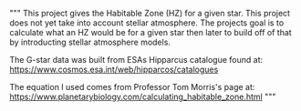"""
This project gives the Habitable Zone (HZ) for a given star. This project does not yet take into account stellar atmosphere. The projects goal is to calculate what an HZ would be for a given star then later to build off of that by introducting stellar atmosphere models.  

The G-star data was built from ESAs Hipparcus catalogue found at: https://www.cosmos.esa.int/web/hipparcos/catalogues

The equation I used comes from Professor Tom Morris's page at: https://www.planetarybiology.com/calculating_habitable_zone.html
"""
